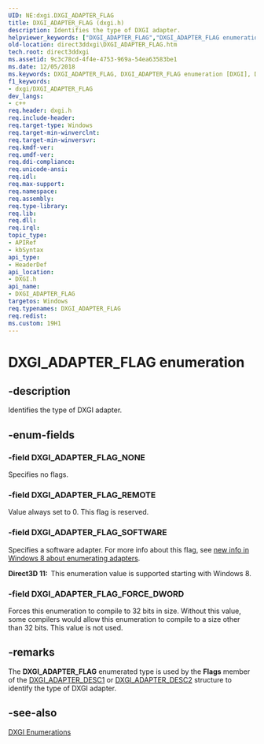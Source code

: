 ```yaml
---
UID: NE:dxgi.DXGI_ADAPTER_FLAG
title: DXGI_ADAPTER_FLAG (dxgi.h)
description: Identifies the type of DXGI adapter.
helpviewer_keywords: ["DXGI_ADAPTER_FLAG","DXGI_ADAPTER_FLAG enumeration [DXGI]","DXGI_ADAPTER_FLAG_FORCE_DWORD","DXGI_ADAPTER_FLAG_NONE","DXGI_ADAPTER_FLAG_REMOTE","DXGI_ADAPTER_FLAG_SOFTWARE","direct3ddxgi.DXGI_ADAPTER_FLAG","dxgi/DXGI_ADAPTER_FLAG","dxgi/DXGI_ADAPTER_FLAG_FORCE_DWORD","dxgi/DXGI_ADAPTER_FLAG_NONE","dxgi/DXGI_ADAPTER_FLAG_REMOTE","dxgi/DXGI_ADAPTER_FLAG_SOFTWARE","fe5be6dc-81d9-654f-5f9d-829d3affe8d9"]
old-location: direct3ddxgi\DXGI_ADAPTER_FLAG.htm
tech.root: direct3ddxgi
ms.assetid: 9c3c78cd-4f4e-4753-969a-54ea63583be1
ms.date: 12/05/2018
ms.keywords: DXGI_ADAPTER_FLAG, DXGI_ADAPTER_FLAG enumeration [DXGI], DXGI_ADAPTER_FLAG_FORCE_DWORD, DXGI_ADAPTER_FLAG_NONE, DXGI_ADAPTER_FLAG_REMOTE, DXGI_ADAPTER_FLAG_SOFTWARE, direct3ddxgi.DXGI_ADAPTER_FLAG, dxgi/DXGI_ADAPTER_FLAG, dxgi/DXGI_ADAPTER_FLAG_FORCE_DWORD, dxgi/DXGI_ADAPTER_FLAG_NONE, dxgi/DXGI_ADAPTER_FLAG_REMOTE, dxgi/DXGI_ADAPTER_FLAG_SOFTWARE, fe5be6dc-81d9-654f-5f9d-829d3affe8d9
f1_keywords:
- dxgi/DXGI_ADAPTER_FLAG
dev_langs:
- c++
req.header: dxgi.h
req.include-header: 
req.target-type: Windows
req.target-min-winverclnt: 
req.target-min-winversvr: 
req.kmdf-ver: 
req.umdf-ver: 
req.ddi-compliance: 
req.unicode-ansi: 
req.idl: 
req.max-support: 
req.namespace: 
req.assembly: 
req.type-library: 
req.lib: 
req.dll: 
req.irql: 
topic_type:
- APIRef
- kbSyntax
api_type:
- HeaderDef
api_location:
- DXGI.h
api_name:
- DXGI_ADAPTER_FLAG
targetos: Windows
req.typenames: DXGI_ADAPTER_FLAG
req.redist: 
ms.custom: 19H1
---
```


# DXGI_ADAPTER_FLAG enumeration


## -description


Identifies the type of DXGI adapter.


## -enum-fields




### -field DXGI_ADAPTER_FLAG_NONE

Specifies no flags.


### -field DXGI_ADAPTER_FLAG_REMOTE

Value always set to 0. This flag is reserved.


### -field DXGI_ADAPTER_FLAG_SOFTWARE

Specifies a software adapter. For more info about this flag, see <a href="https://docs.microsoft.com/windows/desktop/direct3ddxgi/d3d10-graphics-programming-guide-dxgi">new info in Windows 8 about enumerating adapters</a>.

<b>Direct3D 11:  </b>This enumeration value is supported starting with Windows 8.


### -field DXGI_ADAPTER_FLAG_FORCE_DWORD

Forces this enumeration to compile to 32 bits in size. Without this value, some compilers would allow this enumeration to compile 
          to a size other than 32 bits. This value is not used.


## -remarks



The <b>DXGI_ADAPTER_FLAG</b> enumerated type is used by the <b>Flags</b> member of the <a href="https://docs.microsoft.com/windows/desktop/api/dxgi/ns-dxgi-dxgi_adapter_desc1">DXGI_ADAPTER_DESC1</a> or <a href="https://docs.microsoft.com/windows/desktop/api/dxgi1_2/ns-dxgi1_2-dxgi_adapter_desc2">DXGI_ADAPTER_DESC2</a> structure to 
      identify the type of DXGI adapter.




## -see-also




<a href="https://docs.microsoft.com/windows/desktop/direct3ddxgi/d3d10-graphics-reference-dxgi-enums">DXGI Enumerations</a>
 

 

